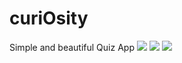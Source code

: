 # curiOsity
Simple and beautiful Quiz App
![](screenshots/curiOsity-idiomas-a.png)
![](screenshots/curiOsity-idiomas-b.png)
![](screenshots/curiOsity-idiomas-c.png)
